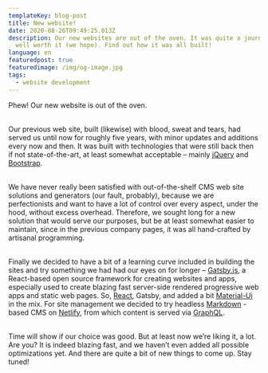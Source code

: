 ```yaml
---
templateKey: blog-post
title: New website!
date: 2020-08-26T09:49:25.013Z
description: Our new websites are out of the oven. It was quite a journey, but
  well worth it (we hope). Find out how it was all built!
language: en
featuredpost: true
featuredimage: /img/og-image.jpg
tags:
  - website development
---
```

Phew! Our new website is out of the oven.<br><br>

Our previous web site, built (likewise) with blood, sweat and tears, had served us until now for roughly five years, with minor updates and additions every now and then. It was built with technologies that were still back then if not state-of-the-art, at least somewhat acceptable – mainly [jQuery](https://jquery.com/) and [Bootstrap](https://getbootstrap.com/).<br><br>

We have never really been satisfied with out-of-the-shelf CMS web site solutions and generators (our fault, probably), because we are perfectionists and want to have a lot of control over every aspect, under the hood, without excess overhead. Therefore, we sought long for a new solution that would serve our purposes, but be at least somewhat easier to maintain, since in the previous company pages, it was all hand-crafted by artisanal programming.<br><br>

Finally we decided to have a bit of a learning curve included in building the sites and try something we had had our eyes on for longer – [Gatsby.js](https://www.gatsbyjs.com/), a React-based open source framework for creating websites and apps, especially used to create blazing fast server-side rendered progressive web apps and static web pages. So, [React](https://reactjs.org/), Gatsby, and added a bit [Material-Ui](https://material-ui.com/) in the mix. For site management we decided to try headless [Markdown](https://en.wikipedia.org/wiki/Markdown) -based CMS on [Netlify](https://www.netlify.com/), from which content is served via [GraphQL](https://graphql.org/).<br><br>

Time will show if our choice was good. But at least now we’re liking it, a lot. Are you? It is indeed blazing fast, and we haven’t even added all possible optimizations yet. And there are quite a bit of new things to come up. Stay tuned!